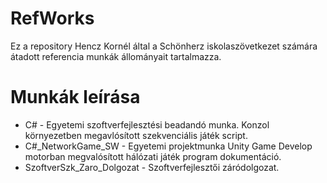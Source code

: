 # RefWorks

Ez a repository Hencz Kornél által a Schönherz iskolaszövetkezet számára átadott referencia munkák állományait tartalmazza. 


# Munkák leírása

  * C#                        - Egyetemi szoftverfejlesztési beadandó munka. Konzol környezetben megavlósított szekvenciális játék script.
  * C#_NetworkGame_SW         - Egyetemi projektmunka Unity Game Develop motorban megvalósított hálózati játék program dokumentáció.
  * SzoftverSzk_Zaro_Dolgozat - Szoftverfejlesztői záródolgozat.
